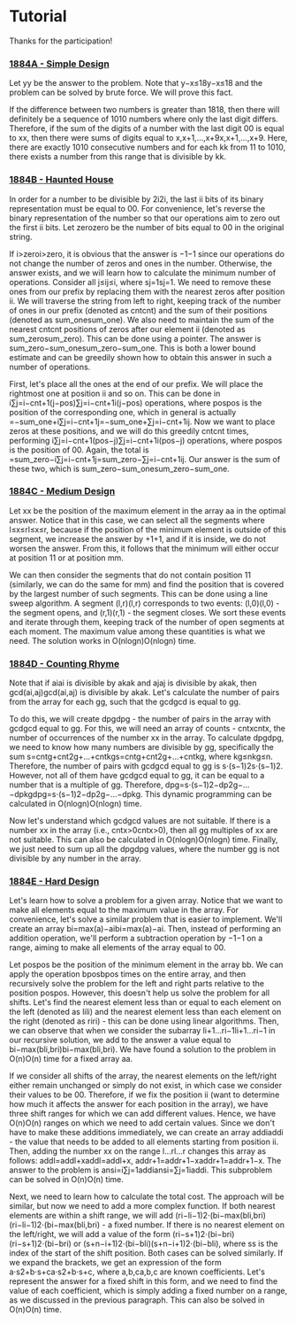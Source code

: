 # Tutorial

Thanks for the participation!

 
### [1884A - Simple Design](../problems/A._Simple_Design.md "Codeforces Round 904 (Div. 2)")

Let yy be the answer to the problem. Note that y−x≤18y−x≤18 and the problem can be solved by brute force. We will prove this fact.

If the difference between two numbers is greater than 1818, then there will definitely be a sequence of 1010 numbers where only the last digit differs. Therefore, if the sum of the digits of a number with the last digit 00 is equal to xx, then there were sums of digits equal to x,x+1,…,x+9x,x+1,…,x+9. Here, there are exactly 1010 consecutive numbers and for each kk from 11 to 1010, there exists a number from this range that is divisible by kk.

 
### [1884B - Haunted House](../problems/B._Haunted_House.md "Codeforces Round 904 (Div. 2)")

In order for a number to be divisible by 2i2i, the last ii bits of its binary representation must be equal to 00. For convenience, let's reverse the binary representation of the number so that our operations aim to zero out the first ii bits. Let zerozero be the number of bits equal to 00 in the original string.

If i>zeroi>zero, it is obvious that the answer is −1−1 since our operations do not change the number of zeros and ones in the number. Otherwise, the answer exists, and we will learn how to calculate the minimum number of operations. Consider all j≤ij≤i, where sj=1sj=1. We need to remove these ones from our prefix by replacing them with the nearest zeros after position ii. We will traverse the string from left to right, keeping track of the number of ones in our prefix (denoted as cntcnt) and the sum of their positions (denoted as sum_onesum_one). We also need to maintain the sum of the nearest cntcnt positions of zeros after our element ii (denoted as sum_zerosum_zero). This can be done using a pointer. The answer is sum_zero−sum_onesum_zero−sum_one. This is both a lower bound estimate and can be greedily shown how to obtain this answer in such a number of operations.

First, let's place all the ones at the end of our prefix. We will place the rightmost one at position ii and so on. This can be done in i∑j=i−cnt+1(j−pos)∑j=i−cnt+1i(j−pos) operations, where pospos is the position of the corresponding one, which in general is actually =−sum_one+i∑j=i−cnt+1j=−sum_one+∑j=i−cnt+1ij. Now we want to place zeros at these positions, and we will do this greedily cntcnt times, performing i∑j=i−cnt+1(pos−j)∑j=i−cnt+1i(pos−j) operations, where pospos is the position of 00. Again, the total is =sum_zero−i∑j=i−cnt+1j=sum_zero−∑j=i−cnt+1ij. Our answer is the sum of these two, which is sum_zero−sum_onesum_zero−sum_one.

 
### [1884C - Medium Design](../problems/C._Medium_Design.md "Codeforces Round 904 (Div. 2)")

Let xx be the position of the maximum element in the array aa in the optimal answer. Notice that in this case, we can select all the segments where l≤x≤rl≤x≤r, because if the position of the minimum element is outside of this segment, we increase the answer by +1+1, and if it is inside, we do not worsen the answer. From this, it follows that the minimum will either occur at position 11 or at position mm.

We can then consider the segments that do not contain position 11 (similarly, we can do the same for mm) and find the position that is covered by the largest number of such segments. This can be done using a line sweep algorithm. A segment (l,r)(l,r) corresponds to two events: (l,0)(l,0) - the segment opens, and (r,1)(r,1) - the segment closes. We sort these events and iterate through them, keeping track of the number of open segments at each moment. The maximum value among these quantities is what we need. The solution works in O(nlogn)O(nlogn) time.

 
### [1884D - Counting Rhyme](../problems/D._Counting_Rhyme.md "Codeforces Round 904 (Div. 2)")

Note that if aiai is divisible by akak and ajaj is divisible by akak, then gcd(ai,aj)gcd(ai,aj) is divisible by akak. Let's calculate the number of pairs from the array for each gg, such that the gcdgcd is equal to gg.

To do this, we will create dpgdpg - the number of pairs in the array with gcdgcd equal to gg. For this, we will need an array of counts - cntxcntx, the number of occurrences of the number xx in the array. To calculate dpgdpg, we need to know how many numbers are divisible by gg, specifically the sum s=cntg+cnt2g+…+cntkgs=cntg+cnt2g+…+cntkg, where kg≤nkg≤n. Therefore, the number of pairs with gcdgcd equal to gg is s⋅(s−1)2s⋅(s−1)2. However, not all of them have gcdgcd equal to gg, it can be equal to a number that is a multiple of gg. Therefore, dpg=s⋅(s−1)2−dp2g−…−dpkgdpg=s⋅(s−1)2−dp2g−…−dpkg. This dynamic programming can be calculated in O(nlogn)O(nlogn) time.

Now let's understand which gcdgcd values are not suitable. If there is a number xx in the array (i.e., cntx>0cntx>0), then all gg multiples of xx are not suitable. This can also be calculated in O(nlogn)O(nlogn) time. Finally, we just need to sum up all the dpgdpg values, where the number gg is not divisible by any number in the array.

 
### [1884E - Hard Design](../problems/E._Hard_Design.md "Codeforces Round 904 (Div. 2)")

Let's learn how to solve a problem for a given array. Notice that we want to make all elements equal to the maximum value in the array. For convenience, let's solve a similar problem that is easier to implement. We'll create an array bi=max(a)−aibi=max(a)−ai. Then, instead of performing an addition operation, we'll perform a subtraction operation by −1−1 on a range, aiming to make all elements of the array equal to 00.

Let pospos be the position of the minimum element in the array bb. We can apply the operation bposbpos times on the entire array, and then recursively solve the problem for the left and right parts relative to the position pospos. However, this doesn't help us solve the problem for all shifts. Let's find the nearest element less than or equal to each element on the left (denoted as lili) and the nearest element less than each element on the right (denoted as riri) - this can be done using linear algorithms. Then, we can observe that when we consider the subarray li+1…ri−1li+1…ri−1 in our recursive solution, we add to the answer a value equal to bi−max(bli,bri)bi−max(bli,bri). We have found a solution to the problem in O(n)O(n) time for a fixed array aa.

If we consider all shifts of the array, the nearest elements on the left/right either remain unchanged or simply do not exist, in which case we consider their values to be 00. Therefore, if we fix the position ii (want to determine how much it affects the answer for each position in the array), we have three shift ranges for which we can add different values. Hence, we have O(n)O(n) ranges on which we need to add certain values. Since we don't have to make these additions immediately, we can create an array addiaddi - the value that needs to be added to all elements starting from position ii. Then, adding the number xx on the range l…rl…r changes this array as follows: addl=addl+xaddl=addl+x, addr+1=addr+1−xaddr+1=addr+1−x. The answer to the problem is ansi=i∑j=1addiansi=∑j=1iaddi. This subproblem can be solved in O(n)O(n) time.

Next, we need to learn how to calculate the total cost. The approach will be similar, but now we need to add a more complex function. If both nearest elements are within a shift range, we will add (ri−li−1)2⋅(bi−max(bli,bri)(ri−li−1)2⋅(bi−max(bli,bri) - a fixed number. If there is no nearest element on the left/right, we will add a value of the form (ri−s+1)2⋅(bi−bri)(ri−s+1)2⋅(bi−bri) or (s+n−i+1)2⋅(bi−bli)(s+n−i+1)2⋅(bi−bli), where ss is the index of the start of the shift position. Both cases can be solved similarly. If we expand the brackets, we get an expression of the form a⋅s2+b⋅s+ca⋅s2+b⋅s+c, where a,b,ca,b,c are known coefficients. Let's represent the answer for a fixed shift in this form, and we need to find the value of each coefficient, which is simply adding a fixed number on a range, as we discussed in the previous paragraph. This can also be solved in O(n)O(n) time.

